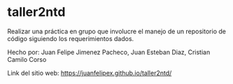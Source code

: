 # taller2ntd

Realizar una práctica en grupo que involucre el manejo de un repositorio de código siguiendo los requerimientos dados.

Hecho por: Juan Felipe Jimenez Pacheco, Juan Esteban Diaz, Cristian Camilo Corso

Link del sitio web: https://juanfelipex.github.io/taller2ntd/
